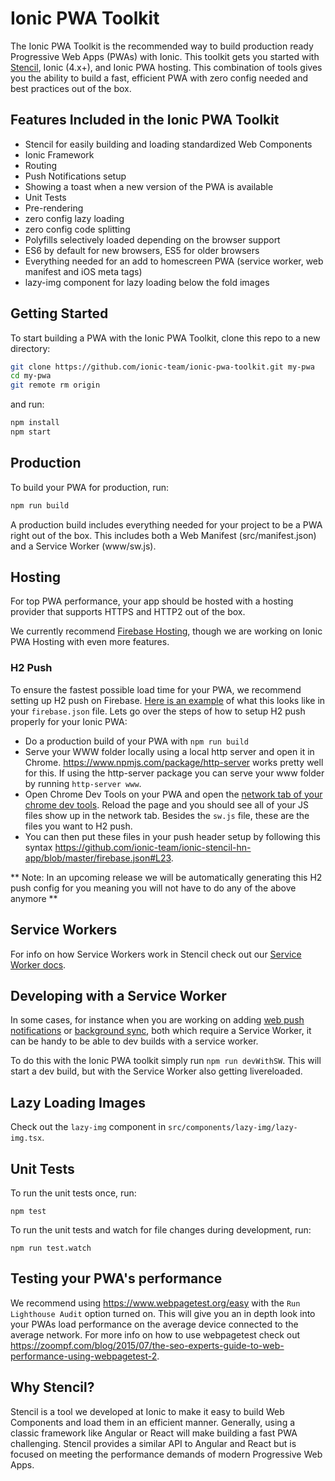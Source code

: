 # Ionic PWA Toolkit

The Ionic PWA Toolkit is the recommended way to build production ready Progressive Web Apps (PWAs) with Ionic. This toolkit gets you started with [Stencil](https://stenciljs.com/), Ionic (4.x+), and Ionic PWA hosting. This combination of tools gives you the ability to build a fast, efficient PWA with zero config needed and best practices out of the box.

## Features Included in the Ionic PWA Toolkit

- Stencil for easily building and loading standardized Web Components
- Ionic Framework
- Routing
- Push Notifications setup
- Showing a toast when a new version of the PWA is available
- Unit Tests
- Pre-rendering
- zero config lazy loading
- zero config code splitting
- Polyfills selectively loaded depending on the browser support
- ES6 by default for new browsers, ES5 for older browsers
- Everything needed for an add to homescreen PWA (service worker, web manifest and iOS meta tags)
- lazy-img component for lazy loading below the fold images

## Getting Started

To start building a PWA with the Ionic PWA Toolkit, clone this repo to a new directory:

```bash
git clone https://github.com/ionic-team/ionic-pwa-toolkit.git my-pwa
cd my-pwa
git remote rm origin
```

and run:

```bash
npm install
npm start
```

## Production

To build your PWA for production, run:

```bash
npm run build
```
A production build includes everything needed for your project to be a PWA right out of the box. This includes both a Web Manifest (src/manifest.json) and a Service Worker (www/sw.js).


## Hosting

For top PWA performance, your app should be hosted with a hosting provider that supports HTTPS and HTTP2 out of the box.

We currently recommend [Firebase Hosting](https://firebase.google.com/docs/hosting/), though we are working on Ionic PWA Hosting with even more features.

### H2 Push

To ensure the fastest possible load time for your PWA, we recommend setting up H2 push on Firebase. [Here is an example](https://github.com/ionic-team/ionic-stencil-hn-app/blob/master/firebase.json#L19-L25) of what this looks like in your `firebase.json` file. Lets go over the steps of how to setup H2 push properly for your Ionic PWA:

- Do a production build of your PWA with `npm run build`
- Serve your WWW folder locally using a local http server and open it in Chrome. https://www.npmjs.com/package/http-server works pretty well for this. If using the http-server package you can serve your www folder by running `http-server www`.
- Open Chrome Dev Tools on your PWA and open the [network tab of your chrome dev tools](https://developers.google.com/web/tools/chrome-devtools/network-performance/reference). Reload the page and you should see all of your JS files show up in the network tab. Besides the `sw.js` file, these are the files you want to H2 push.
- You can then put these files in your push header setup by following this syntax https://github.com/ionic-team/ionic-stencil-hn-app/blob/master/firebase.json#L23.

** Note: In an upcoming release we will be automatically generating this H2 push config for you meaning you will not have to do any of the above anymore **

## Service Workers

For info on how Service Workers work in Stencil check out our [Service Worker docs](https://stenciljs.com/docs/service-workers).

## Developing with a Service Worker

In some cases, for instance when you are working on adding [web push notifications](https://developers.google.com/web/fundamentals/push-notifications/) or [background sync](https://developers.google.com/web/updates/2015/12/background-sync), both which require a Service Worker, it can be handy to be able to dev builds with a service worker.

To do this with the Ionic PWA toolkit simply run `npm run devWithSW`. This will start a dev build, but with the Service Worker also getting livereloaded.

## Lazy Loading Images

Check out the `lazy-img` component in `src/components/lazy-img/lazy-img.tsx`.

## Unit Tests

To run the unit tests once, run:

```
npm test
```

To run the unit tests and watch for file changes during development, run:

```
npm run test.watch
```

## Testing your PWA's performance

We recommend using https://www.webpagetest.org/easy with the `Run Lighthouse Audit` option turned on. This will give you an in depth look into your PWAs load performance on the average device connected to the average network. For more info on how to use webpagetest check out https://zoompf.com/blog/2015/07/the-seo-experts-guide-to-web-performance-using-webpagetest-2.

## Why Stencil?

Stencil is a tool we developed at Ionic to make it easy to build Web Components and load them in an efficient manner. Generally, using a classic framework like Angular or React will make building a fast PWA challenging. Stencil provides a similar API to Angular and React but is focused on meeting the performance demands of modern Progressive Web Apps.
